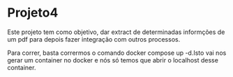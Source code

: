 # Projeto4

Este projeto tem como objetivo, dar extract de determinadas informções de um pdf para depois fazer integração com outros processos.

Para correr, basta corrermos o comando docker compose up -d.Isto vai nos gerar um container no docker e nós só temos que abrir o localhost desse container.
